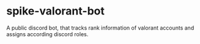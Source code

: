# spike-valorant-bot
A public discord bot, that tracks rank information of valorant accounts and assigns according discord roles.
